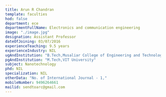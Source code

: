 ```yaml
---
title: Arun R Chandran
template: faculties
hod: false
department: ece
departmentFullName: Electronics and communication engineering
image: "./image.jpg"
designation: Assistant Professor
dateOfJoining: 03/07/2016
experienceTeaching: 9.5 years
experienceIndustry: NIL
ugAndInstitution: "B.Tech,Musaliar College of Engineering and Technology, Pathanamthitta."
pgAndInstitution: "M.Tech,VIT University"
subject: Nanotechnology
phd: NIL
specialization: NIL
otherData: "No. of International Journal - 1,"
mobileNumber: 9496264661
mailid: sendtoarc@gmail.com
---
```

